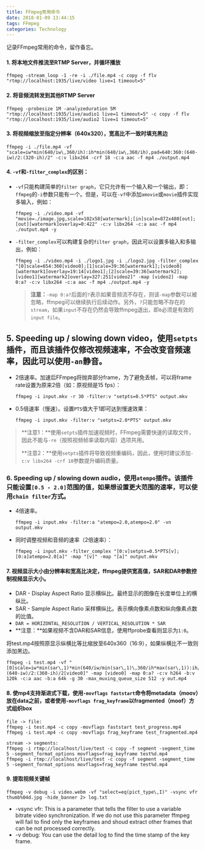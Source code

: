 ```yaml
---
title: FFmpeg常用命令
date: 2018-01-09 13:44:15
tags: FFmpeg
categories: Technology
---
```

记录FFmpeg常用的命令，留作备忘。

#### 1. 将本地文件推流至RTMP Server，并循环播放
```
ffmpeg -stream_loop -1 -re -i ./file.mp4 -c copy -f flv "rtmp://localhost:1935/live/video live=1 timeout=5"
```

#### 2. 将音频流转发到其他RTMP Server
```
ffmpeg -probesize 1M -analyzeduration 5M "rtmp://localhost:1935/live/audio1 live=1 timeout=5" -c copy -f flv "rtmp://localhost:1935/live/audio2 live=1 timeout=5"
```

#### 3. 将视频缩放至指定分辨率（640x320），宽高比不一致时填充黑边
```
ffmpeg -i ./file.mp4 -vf "scale=iw*min(640/iw\,360/ih):ih*min(640/iw\,360/ih),pad=640:360:(640-iw)/2:(320-ih)/2" -c:v libx264 -crf 18 -c:a aac -f mp4 ./output.mp4
```

#### 4. `-vf`和`-filter_complex`的区别：
   + `-vf`只能构建简单的`filter graph`，它只允许有一个输入和一个输出，即：`ffmpeg`的`-i`参数只能有一个。但是，可以在`-vf`中添加`amovie`或`movie`插件实现多输入，例如：
     ```
     ffmpeg -i ./video.mp4 -vf "movie=./image.jpg,scale=102x58[watermark];[in]scale=872x480[out];[out][watermark]overlay=0:422" -c:v libx264 -c:a aac -f mp4 ./output.mp4 -y 
     ```

   + `-filter_complex`可以构建复杂的`filter graph`，因此可以设置多输入和多输出，例如：
     ```
     ffmpeg -i ./video.mp4 -i ./logo1.jpg -i ./logo2.jpg -filter_complex "[0]scale=654:360[video0];[1]scale=39:36[watermark1];[video0][watermark1]overlay=19:14[video1];[2]scale=39:36[watermark2];[video1][watermark2]overlay=327:251[video2]" -map [video2] -map 0:a? -c:v libx264 -c:a aac -f mp4 ./output.mp4 -y
     ```

     > **注意：**`-map 0:a?`后面的`?`表示如果音频流不存在，则该`-map`参数可以被忽略，ffmpeg可以继续执行后续动作。另外，`?`只能忽略不存在的`stream`，如果`input`不存在仍然会导致ffmpeg退出，即`0`必须是有效的`input file`。

## 5. Speeding up / slowing down video，使用`setpts`插件，而且该插件仅修改视频速率，不会改变音频速率，因此可以使用`-an`静音。
   + 2倍速率。加速后FFmpeg将抛弃部分frame，为了避免丢帧，可以将frame rate设置为原来2倍（如：原视频是15 fps）：
     ```
     ffmpeg -i input.mkv -r 30 -filter:v "setpts=0.5*PTS" output.mkv
     ```

   + 0.5倍速率（慢速）。设置`PTS`值大于1即可达到慢速效果：
     ```
     ffmpeg -i input.mkv -filter:v "setpts=2.0*PTS" output.mkv
     ```

   > **注意1：**使用`setpts`插件加速视频时，FFmpeg需要快速的读取文件，因此不能与`-re`（按照视频帧率读取内容）选项共用。
   >
   > **注意2：**使用`setpts`插件将导致视频重编码，因此，使用时建议添加`-c:v libx264 -crf 18`参数提升编码质量。

### 6. Speeding up / slowing down audio，使用`atempo`插件。该插件只能设置`[0.5 - 2.0]`范围的值，如果想设置更大范围的速率，可以使用`chain filter`方式。
   + 4倍速率。
     ```
     ffmpeg -i input.mkv -filter:a "atempo=2.0,atempo=2.0" -vn output.mkv
     ```

   + 同时调整视频和音频的速率（2倍速率）：
     ```
     ffmpeg -i input.mkv -filter_complex "[0:v]setpts=0.5*PTS[v];[0:a]atempo=2.0[a]" -map "[v]" -map "[a]" output.mkv
     ```

#### 7. 视频显示大小由分辨率和宽高比决定，ffmpeg提供宽高值，SAR和DAR参数控制视频显示大小。
   + DAR - Display Aspect Ratio 显示横纵比。最终显示的图像在长度单位上的横纵比。
   + SAR - Sample Aspect Ratio 采样横纵比。表示横向像素点数和纵向像素点数的比值。
   + `DAR = HORIZONTAL_RESOLUTION / VERTICAL_RESOLUTION * SAR`
   + **注意：**如果视频不含DAR和SAR信息，使用ffprobe查看则显示为`1:0`。

将test.mp4按照原显示纵横比等比缩放至640x360（16:9），如果纵横比不一致则添加黑边。

```
ffmpeg -i test.mp4 -vf "[0]scale=iw*min(sar\,1)*min(640/iw/min(sar\,1)\,360/ih*max(sar\,1)):ih/max(sar\,1)*min(640/iw/min(sar\,1)\,360/ih*max(sar\,1)),pad=640:360:(640-iw)/2:(360-ih)/2[video0]" -map [video0] -map 0:a? -c:v h264 -b:v 120k -c:a aac -b:a 64k -g 30 -max_muxing_queue_size 512 -y out.mp4
```

#### 8. 使mp4支持渐进式下载，使用`-movflags faststart`命令将metadata（moov）放在data之前，或者使用`-movflags frag_keyframe`以fragmented（moof）方式组织box

```
file -> file:
ffmpeg -i test.mp4 -c copy -movflags faststart test_progress.mp4
ffmpeg -i test.mp4 -c copy -movflags frag_keyframe test_fragmented.mp4

stream -> segments:
ffmpeg -i rtmp://localhost/live/test -c copy -f segment -segment_time 5 -segment_format_options movflags=frag_keyframe test%d.mp4
ffmpeg -i rtmp://localhost/live/test -c copy -f segment -segment_time 5 -segment_format_options movflags=frag_keyframe test%d.mp4
```
#### 9. 提取视频关键帧

```
ffmpeg -v debug -i video.webm -vf "select=eq(pict_type\,I)" -vsync vfr thumb%04d.jpg -hide_banner 2> log.txt
```

+ -vsync vfr: This is a parameter that tells the filter to use a variable bitrate video synchronization. If we do not use this parameter ffmpeg will fail to find only the keyframes and shoud extract other frames that can be not processed correctly.
+ -v debug: You can use the detail log to find the time stamp of the key frame.